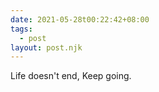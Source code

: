 ```yaml
---
date: 2021-05-28t00:22:42+08:00
tags:
  - post
layout: post.njk
---
```


Life doesn't end, Keep going.
